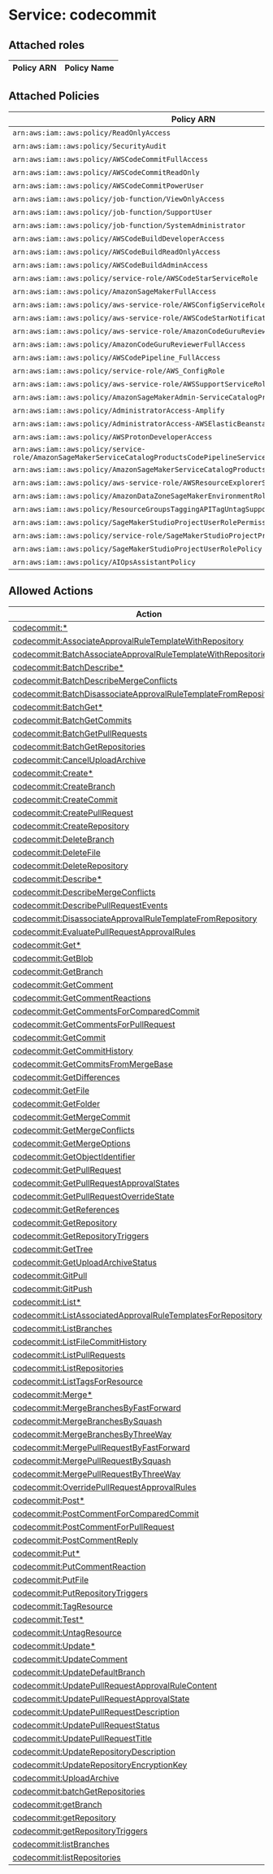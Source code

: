 # Service: codecommit

## Attached roles

| Policy ARN | Policy Name |
|------------|-------------|
## Attached Policies

| Policy ARN | Policy Name |
|------------|-------------|
| `arn:aws:iam::aws:policy/ReadOnlyAccess` | [ReadOnlyAccess](../policies.md#readonlyaccess) |
| `arn:aws:iam::aws:policy/SecurityAudit` | [SecurityAudit](../policies.md#securityaudit) |
| `arn:aws:iam::aws:policy/AWSCodeCommitFullAccess` | [AWSCodeCommitFullAccess](../policies.md#awscodecommitfullaccess) |
| `arn:aws:iam::aws:policy/AWSCodeCommitReadOnly` | [AWSCodeCommitReadOnly](../policies.md#awscodecommitreadonly) |
| `arn:aws:iam::aws:policy/AWSCodeCommitPowerUser` | [AWSCodeCommitPowerUser](../policies.md#awscodecommitpoweruser) |
| `arn:aws:iam::aws:policy/job-function/ViewOnlyAccess` | [ViewOnlyAccess](../policies.md#viewonlyaccess) |
| `arn:aws:iam::aws:policy/job-function/SupportUser` | [SupportUser](../policies.md#supportuser) |
| `arn:aws:iam::aws:policy/job-function/SystemAdministrator` | [SystemAdministrator](../policies.md#systemadministrator) |
| `arn:aws:iam::aws:policy/AWSCodeBuildDeveloperAccess` | [AWSCodeBuildDeveloperAccess](../policies.md#awscodebuilddeveloperaccess) |
| `arn:aws:iam::aws:policy/AWSCodeBuildReadOnlyAccess` | [AWSCodeBuildReadOnlyAccess](../policies.md#awscodebuildreadonlyaccess) |
| `arn:aws:iam::aws:policy/AWSCodeBuildAdminAccess` | [AWSCodeBuildAdminAccess](../policies.md#awscodebuildadminaccess) |
| `arn:aws:iam::aws:policy/service-role/AWSCodeStarServiceRole` | [AWSCodeStarServiceRole](../policies.md#awscodestarservicerole) |
| `arn:aws:iam::aws:policy/AmazonSageMakerFullAccess` | [AmazonSageMakerFullAccess](../policies.md#amazonsagemakerfullaccess) |
| `arn:aws:iam::aws:policy/aws-service-role/AWSConfigServiceRolePolicy` | [AWSConfigServiceRolePolicy](../policies.md#awsconfigservicerolepolicy) |
| `arn:aws:iam::aws:policy/aws-service-role/AWSCodeStarNotificationsServiceRolePolicy` | [AWSCodeStarNotificationsServiceRolePolicy](../policies.md#awscodestarnotificationsservicerolepolicy) |
| `arn:aws:iam::aws:policy/aws-service-role/AmazonCodeGuruReviewerServiceRolePolicy` | [AmazonCodeGuruReviewerServiceRolePolicy](../policies.md#amazoncodegurureviewerservicerolepolicy) |
| `arn:aws:iam::aws:policy/AmazonCodeGuruReviewerFullAccess` | [AmazonCodeGuruReviewerFullAccess](../policies.md#amazoncodegurureviewerfullaccess) |
| `arn:aws:iam::aws:policy/AWSCodePipeline_FullAccess` | [AWSCodePipeline_FullAccess](../policies.md#awscodepipeline_fullaccess) |
| `arn:aws:iam::aws:policy/service-role/AWS_ConfigRole` | [AWS_ConfigRole](../policies.md#aws_configrole) |
| `arn:aws:iam::aws:policy/aws-service-role/AWSSupportServiceRolePolicy` | [AWSSupportServiceRolePolicy](../policies.md#awssupportservicerolepolicy) |
| `arn:aws:iam::aws:policy/AmazonSageMakerAdmin-ServiceCatalogProductsServiceRolePolicy` | [AmazonSageMakerAdmin-ServiceCatalogProductsServiceRolePolicy](../policies.md#amazonsagemakeradmin-servicecatalogproductsservicerolepolicy) |
| `arn:aws:iam::aws:policy/AdministratorAccess-Amplify` | [AdministratorAccess-Amplify](../policies.md#administratoraccess-amplify) |
| `arn:aws:iam::aws:policy/AdministratorAccess-AWSElasticBeanstalk` | [AdministratorAccess-AWSElasticBeanstalk](../policies.md#administratoraccess-awselasticbeanstalk) |
| `arn:aws:iam::aws:policy/AWSProtonDeveloperAccess` | [AWSProtonDeveloperAccess](../policies.md#awsprotondeveloperaccess) |
| `arn:aws:iam::aws:policy/service-role/AmazonSageMakerServiceCatalogProductsCodePipelineServiceRolePolicy` | [AmazonSageMakerServiceCatalogProductsCodePipelineServiceRolePolicy](../policies.md#amazonsagemakerservicecatalogproductscodepipelineservicerolepolicy) |
| `arn:aws:iam::aws:policy/AmazonSageMakerServiceCatalogProductsCodeBuildServiceRolePolicy` | [AmazonSageMakerServiceCatalogProductsCodeBuildServiceRolePolicy](../policies.md#amazonsagemakerservicecatalogproductscodebuildservicerolepolicy) |
| `arn:aws:iam::aws:policy/aws-service-role/AWSResourceExplorerServiceRolePolicy` | [AWSResourceExplorerServiceRolePolicy](../policies.md#awsresourceexplorerservicerolepolicy) |
| `arn:aws:iam::aws:policy/AmazonDataZoneSageMakerEnvironmentRolePermissionsBoundary` | [AmazonDataZoneSageMakerEnvironmentRolePermissionsBoundary](../policies.md#amazondatazonesagemakerenvironmentrolepermissionsboundary) |
| `arn:aws:iam::aws:policy/ResourceGroupsTaggingAPITagUntagSupportedResources` | [ResourceGroupsTaggingAPITagUntagSupportedResources](../policies.md#resourcegroupstaggingapitaguntagsupportedresources) |
| `arn:aws:iam::aws:policy/SageMakerStudioProjectUserRolePermissionsBoundary` | [SageMakerStudioProjectUserRolePermissionsBoundary](../policies.md#sagemakerstudioprojectuserrolepermissionsboundary) |
| `arn:aws:iam::aws:policy/service-role/SageMakerStudioProjectProvisioningRolePolicy` | [SageMakerStudioProjectProvisioningRolePolicy](../policies.md#sagemakerstudioprojectprovisioningrolepolicy) |
| `arn:aws:iam::aws:policy/SageMakerStudioProjectUserRolePolicy` | [SageMakerStudioProjectUserRolePolicy](../policies.md#sagemakerstudioprojectuserrolepolicy) |
| `arn:aws:iam::aws:policy/AIOpsAssistantPolicy` | [AIOpsAssistantPolicy](../policies.md#aiopsassistantpolicy) |

## Allowed Actions

| Action | Service |
|--------|---------|
| [codecommit:*](../actions.md#codecommit:all) | codecommit |
| [codecommit:AssociateApprovalRuleTemplateWithRepository](../actions.md#codecommit:associateapprovalruletemplatewithrepository) | codecommit |
| [codecommit:BatchAssociateApprovalRuleTemplateWithRepositories](../actions.md#codecommit:batchassociateapprovalruletemplatewithrepositories) | codecommit |
| [codecommit:BatchDescribe*](../actions.md#codecommit:batchdescribeall) | codecommit |
| [codecommit:BatchDescribeMergeConflicts](../actions.md#codecommit:batchdescribemergeconflicts) | codecommit |
| [codecommit:BatchDisassociateApprovalRuleTemplateFromRepositories](../actions.md#codecommit:batchdisassociateapprovalruletemplatefromrepositories) | codecommit |
| [codecommit:BatchGet*](../actions.md#codecommit:batchgetall) | codecommit |
| [codecommit:BatchGetCommits](../actions.md#codecommit:batchgetcommits) | codecommit |
| [codecommit:BatchGetPullRequests](../actions.md#codecommit:batchgetpullrequests) | codecommit |
| [codecommit:BatchGetRepositories](../actions.md#codecommit:batchgetrepositories) | codecommit |
| [codecommit:CancelUploadArchive](../actions.md#codecommit:canceluploadarchive) | codecommit |
| [codecommit:Create*](../actions.md#codecommit:createall) | codecommit |
| [codecommit:CreateBranch](../actions.md#codecommit:createbranch) | codecommit |
| [codecommit:CreateCommit](../actions.md#codecommit:createcommit) | codecommit |
| [codecommit:CreatePullRequest](../actions.md#codecommit:createpullrequest) | codecommit |
| [codecommit:CreateRepository](../actions.md#codecommit:createrepository) | codecommit |
| [codecommit:DeleteBranch](../actions.md#codecommit:deletebranch) | codecommit |
| [codecommit:DeleteFile](../actions.md#codecommit:deletefile) | codecommit |
| [codecommit:DeleteRepository](../actions.md#codecommit:deleterepository) | codecommit |
| [codecommit:Describe*](../actions.md#codecommit:describeall) | codecommit |
| [codecommit:DescribeMergeConflicts](../actions.md#codecommit:describemergeconflicts) | codecommit |
| [codecommit:DescribePullRequestEvents](../actions.md#codecommit:describepullrequestevents) | codecommit |
| [codecommit:DisassociateApprovalRuleTemplateFromRepository](../actions.md#codecommit:disassociateapprovalruletemplatefromrepository) | codecommit |
| [codecommit:EvaluatePullRequestApprovalRules](../actions.md#codecommit:evaluatepullrequestapprovalrules) | codecommit |
| [codecommit:Get*](../actions.md#codecommit:getall) | codecommit |
| [codecommit:GetBlob](../actions.md#codecommit:getblob) | codecommit |
| [codecommit:GetBranch](../actions.md#codecommit:getbranch) | codecommit |
| [codecommit:GetComment](../actions.md#codecommit:getcomment) | codecommit |
| [codecommit:GetCommentReactions](../actions.md#codecommit:getcommentreactions) | codecommit |
| [codecommit:GetCommentsForComparedCommit](../actions.md#codecommit:getcommentsforcomparedcommit) | codecommit |
| [codecommit:GetCommentsForPullRequest](../actions.md#codecommit:getcommentsforpullrequest) | codecommit |
| [codecommit:GetCommit](../actions.md#codecommit:getcommit) | codecommit |
| [codecommit:GetCommitHistory](../actions.md#codecommit:getcommithistory) | codecommit |
| [codecommit:GetCommitsFromMergeBase](../actions.md#codecommit:getcommitsfrommergebase) | codecommit |
| [codecommit:GetDifferences](../actions.md#codecommit:getdifferences) | codecommit |
| [codecommit:GetFile](../actions.md#codecommit:getfile) | codecommit |
| [codecommit:GetFolder](../actions.md#codecommit:getfolder) | codecommit |
| [codecommit:GetMergeCommit](../actions.md#codecommit:getmergecommit) | codecommit |
| [codecommit:GetMergeConflicts](../actions.md#codecommit:getmergeconflicts) | codecommit |
| [codecommit:GetMergeOptions](../actions.md#codecommit:getmergeoptions) | codecommit |
| [codecommit:GetObjectIdentifier](../actions.md#codecommit:getobjectidentifier) | codecommit |
| [codecommit:GetPullRequest](../actions.md#codecommit:getpullrequest) | codecommit |
| [codecommit:GetPullRequestApprovalStates](../actions.md#codecommit:getpullrequestapprovalstates) | codecommit |
| [codecommit:GetPullRequestOverrideState](../actions.md#codecommit:getpullrequestoverridestate) | codecommit |
| [codecommit:GetReferences](../actions.md#codecommit:getreferences) | codecommit |
| [codecommit:GetRepository](../actions.md#codecommit:getrepository) | codecommit |
| [codecommit:GetRepositoryTriggers](../actions.md#codecommit:getrepositorytriggers) | codecommit |
| [codecommit:GetTree](../actions.md#codecommit:gettree) | codecommit |
| [codecommit:GetUploadArchiveStatus](../actions.md#codecommit:getuploadarchivestatus) | codecommit |
| [codecommit:GitPull](../actions.md#codecommit:gitpull) | codecommit |
| [codecommit:GitPush](../actions.md#codecommit:gitpush) | codecommit |
| [codecommit:List*](../actions.md#codecommit:listall) | codecommit |
| [codecommit:ListAssociatedApprovalRuleTemplatesForRepository](../actions.md#codecommit:listassociatedapprovalruletemplatesforrepository) | codecommit |
| [codecommit:ListBranches](../actions.md#codecommit:listbranches) | codecommit |
| [codecommit:ListFileCommitHistory](../actions.md#codecommit:listfilecommithistory) | codecommit |
| [codecommit:ListPullRequests](../actions.md#codecommit:listpullrequests) | codecommit |
| [codecommit:ListRepositories](../actions.md#codecommit:listrepositories) | codecommit |
| [codecommit:ListTagsForResource](../actions.md#codecommit:listtagsforresource) | codecommit |
| [codecommit:Merge*](../actions.md#codecommit:mergeall) | codecommit |
| [codecommit:MergeBranchesByFastForward](../actions.md#codecommit:mergebranchesbyfastforward) | codecommit |
| [codecommit:MergeBranchesBySquash](../actions.md#codecommit:mergebranchesbysquash) | codecommit |
| [codecommit:MergeBranchesByThreeWay](../actions.md#codecommit:mergebranchesbythreeway) | codecommit |
| [codecommit:MergePullRequestByFastForward](../actions.md#codecommit:mergepullrequestbyfastforward) | codecommit |
| [codecommit:MergePullRequestBySquash](../actions.md#codecommit:mergepullrequestbysquash) | codecommit |
| [codecommit:MergePullRequestByThreeWay](../actions.md#codecommit:mergepullrequestbythreeway) | codecommit |
| [codecommit:OverridePullRequestApprovalRules](../actions.md#codecommit:overridepullrequestapprovalrules) | codecommit |
| [codecommit:Post*](../actions.md#codecommit:postall) | codecommit |
| [codecommit:PostCommentForComparedCommit](../actions.md#codecommit:postcommentforcomparedcommit) | codecommit |
| [codecommit:PostCommentForPullRequest](../actions.md#codecommit:postcommentforpullrequest) | codecommit |
| [codecommit:PostCommentReply](../actions.md#codecommit:postcommentreply) | codecommit |
| [codecommit:Put*](../actions.md#codecommit:putall) | codecommit |
| [codecommit:PutCommentReaction](../actions.md#codecommit:putcommentreaction) | codecommit |
| [codecommit:PutFile](../actions.md#codecommit:putfile) | codecommit |
| [codecommit:PutRepositoryTriggers](../actions.md#codecommit:putrepositorytriggers) | codecommit |
| [codecommit:TagResource](../actions.md#codecommit:tagresource) | codecommit |
| [codecommit:Test*](../actions.md#codecommit:testall) | codecommit |
| [codecommit:UntagResource](../actions.md#codecommit:untagresource) | codecommit |
| [codecommit:Update*](../actions.md#codecommit:updateall) | codecommit |
| [codecommit:UpdateComment](../actions.md#codecommit:updatecomment) | codecommit |
| [codecommit:UpdateDefaultBranch](../actions.md#codecommit:updatedefaultbranch) | codecommit |
| [codecommit:UpdatePullRequestApprovalRuleContent](../actions.md#codecommit:updatepullrequestapprovalrulecontent) | codecommit |
| [codecommit:UpdatePullRequestApprovalState](../actions.md#codecommit:updatepullrequestapprovalstate) | codecommit |
| [codecommit:UpdatePullRequestDescription](../actions.md#codecommit:updatepullrequestdescription) | codecommit |
| [codecommit:UpdatePullRequestStatus](../actions.md#codecommit:updatepullrequeststatus) | codecommit |
| [codecommit:UpdatePullRequestTitle](../actions.md#codecommit:updatepullrequesttitle) | codecommit |
| [codecommit:UpdateRepositoryDescription](../actions.md#codecommit:updaterepositorydescription) | codecommit |
| [codecommit:UpdateRepositoryEncryptionKey](../actions.md#codecommit:updaterepositoryencryptionkey) | codecommit |
| [codecommit:UploadArchive](../actions.md#codecommit:uploadarchive) | codecommit |
| [codecommit:batchGetRepositories](../actions.md#codecommit:batchgetrepositories) | codecommit |
| [codecommit:getBranch](../actions.md#codecommit:getbranch) | codecommit |
| [codecommit:getRepository](../actions.md#codecommit:getrepository) | codecommit |
| [codecommit:getRepositoryTriggers](../actions.md#codecommit:getrepositorytriggers) | codecommit |
| [codecommit:listBranches](../actions.md#codecommit:listbranches) | codecommit |
| [codecommit:listRepositories](../actions.md#codecommit:listrepositories) | codecommit |